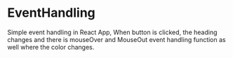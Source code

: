 # EventHandling
Simple event handling in React App, When button is clicked, the heading changes and there is mouseOver and MouseOut event handling function as well where the color changes.
